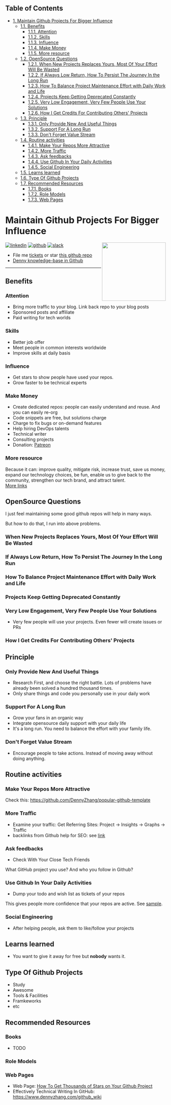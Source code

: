 <div id="table-of-contents">
<h2>Table of Contents</h2>
<div id="text-table-of-contents">
<ul>
<li><a href="#sec-1">1. Maintain Github Projects For Bigger Influence</a>
<ul>
<li><a href="#sec-1-1">1.1. Benefits</a>
<ul>
<li><a href="#sec-1-1-1">1.1.1. Attention</a></li>
<li><a href="#sec-1-1-2">1.1.2. Skills</a></li>
<li><a href="#sec-1-1-3">1.1.3. Influence</a></li>
<li><a href="#sec-1-1-4">1.1.4. Make Money</a></li>
<li><a href="#sec-1-1-5">1.1.5. More resource</a></li>
</ul>
</li>
<li><a href="#sec-1-2">1.2. OpenSource Questions</a>
<ul>
<li><a href="#sec-1-2-1">1.2.1. When New Projects Replaces Yours, Most Of Your Effort Will Be Wasted</a></li>
<li><a href="#sec-1-2-2">1.2.2. If Always Low Return, How To Persist The Journey In the Long Run</a></li>
<li><a href="#sec-1-2-3">1.2.3. How To Balance Project Maintenance Effort with Daily Work and Life</a></li>
<li><a href="#sec-1-2-4">1.2.4. Projects Keep Getting Deprecated Constantly</a></li>
<li><a href="#sec-1-2-5">1.2.5. Very Low Engagement, Very Few People Use Your Solutions</a></li>
<li><a href="#sec-1-2-6">1.2.6. How I Get Credits For Contributing Others' Projects</a></li>
</ul>
</li>
<li><a href="#sec-1-3">1.3. Principle</a>
<ul>
<li><a href="#sec-1-3-1">1.3.1. Only Provide New And Useful Things</a></li>
<li><a href="#sec-1-3-2">1.3.2. Support For A Long Run</a></li>
<li><a href="#sec-1-3-3">1.3.3. Don't Forget Value Stream</a></li>
</ul>
</li>
<li><a href="#sec-1-4">1.4. Routine activities</a>
<ul>
<li><a href="#sec-1-4-1">1.4.1. Make Your Repos More Attractive</a></li>
<li><a href="#sec-1-4-2">1.4.2. More Traffic</a></li>
<li><a href="#sec-1-4-3">1.4.3. Ask feedbacks</a></li>
<li><a href="#sec-1-4-4">1.4.4. Use Github In Your Daily Activities</a></li>
<li><a href="#sec-1-4-5">1.4.5. Social Engineering</a></li>
</ul>
</li>
<li><a href="#sec-1-5">1.5. Learns learned</a></li>
<li><a href="#sec-1-6">1.6. Type Of Github Projects</a></li>
<li><a href="#sec-1-7">1.7. Recommended Resources</a>
<ul>
<li><a href="#sec-1-7-1">1.7.1. Books</a></li>
<li><a href="#sec-1-7-2">1.7.2. Role Models</a></li>
<li><a href="#sec-1-7-3">1.7.3. Web Pages</a></li>
</ul>
</li>
</ul>
</li>
</ul>
</div>
</div>


# Maintain Github Projects For Bigger Influence<a id="sec-1" name="sec-1"></a>

<a href="https://www.linkedin.com/in/dennyzhang001"><img src="https://www.dennyzhang.com/wp-content/uploads/sns/linkedin.png" alt="linkedin" /></a>
<a href="https://github.com/DennyZhang"><img src="https://www.dennyzhang.com/wp-content/uploads/sns/github.png" alt="github" /></a>
<a href="https://www.dennyzhang.com/slack"><img src="https://www.dennyzhang.com/wp-content/uploads/sns/slack.png" alt="slack" /></a>
<a href="https://github.com/DennyZhang?tab=followers"><img align="right" width="200" height="183" src="https://www.dennyzhang.com/wp-content/uploads/denny/watermark/github.png" /></a>

-   File me [tickets](<https://github.com/DennyZhang/maintain-github-repos/issues>) or star [this github repo](<https://github.com/DennyZhang/maintain-github-repos>)
-   [Denny knowledge-base in Github](https://github.com/search?utf8=✓&q=topic%3Aknowledge-base+user%3ADennyZhang&type=Repositories)

---

## Benefits<a id="sec-1-1" name="sec-1-1"></a>

### Attention<a id="sec-1-1-1" name="sec-1-1-1"></a>

-   Bring more traffic to your blog. Link back repo to your blog posts
-   Sponsored posts and affiliate
-   Paid writing for tech worlds

### Skills<a id="sec-1-1-2" name="sec-1-1-2"></a>

-   Better job offer
-   Meet people in common interests worldwide
-   Improve skills at daily basis

### Influence<a id="sec-1-1-3" name="sec-1-1-3"></a>

-   Get stars to show people have used your repos.
-   Grow faster to be technical experts

### Make Money<a id="sec-1-1-4" name="sec-1-1-4"></a>

-   Create dedicated repos: people can easily understand and reuse. And you can easily re-org
-   Code snippets are free, but solutions charge
-   Charge to fix bugs or on-demand features
-   Help hiring DevOps talents
-   Technical writer
-   Consulting projects
-   Donation: [Patreon](https://www.patreon.com)

### More resource<a id="sec-1-1-5" name="sec-1-1-5"></a>

Because it can: improve quality, mitigate risk, increase trust, save us money, expand our technology choices, be fun, enable us to give back to the community, strengthen our tech brand, and attract talent.  
[More links](https://github.com/zalando/zalando-howto-open-source)  

## OpenSource Questions<a id="sec-1-2" name="sec-1-2"></a>

I just feel maintaining some good github repos will help in many ways.  

But how to do that, I run into above problems.  

### When New Projects Replaces Yours, Most Of Your Effort Will Be Wasted<a id="sec-1-2-1" name="sec-1-2-1"></a>

### If Always Low Return, How To Persist The Journey In the Long Run<a id="sec-1-2-2" name="sec-1-2-2"></a>

### How To Balance Project Maintenance Effort with Daily Work and Life<a id="sec-1-2-3" name="sec-1-2-3"></a>

### Projects Keep Getting Deprecated Constantly<a id="sec-1-2-4" name="sec-1-2-4"></a>

### Very Low Engagement, Very Few People Use Your Solutions<a id="sec-1-2-5" name="sec-1-2-5"></a>

-   Very few people will use your projects. Even fewer will create issues or PRs

### How I Get Credits For Contributing Others' Projects<a id="sec-1-2-6" name="sec-1-2-6"></a>

## Principle<a id="sec-1-3" name="sec-1-3"></a>

### Only Provide New And Useful Things<a id="sec-1-3-1" name="sec-1-3-1"></a>

-   Research First, and choose the right battle. Lots of problems have already been solved a hundred thousand times.
-   Only share things and code you personally use in your daily work

### Support For A Long Run<a id="sec-1-3-2" name="sec-1-3-2"></a>

-   Grow your fans in an organic way
-   Integrate opensource daily support with your daily life
-   It's a long run. You need to balance the effort with your family life.

### Don't Forget Value Stream<a id="sec-1-3-3" name="sec-1-3-3"></a>

-   Encourage people to take actions. Instead of moving away without doing anything.

## Routine activities<a id="sec-1-4" name="sec-1-4"></a>

### Make Your Repos More Attractive<a id="sec-1-4-1" name="sec-1-4-1"></a>

Check this: <https://github.com/DennyZhang/popular-github-template>  

### More Traffic<a id="sec-1-4-2" name="sec-1-4-2"></a>

-   Examine your traffic: Get Referring Sites: Project -> Insights -> Graphs -> Traffic
-   backlinks from Github help for SEO: see [link](https://www.quora.com/Do-backlinks-from-Github-help-for-SEO)

### Ask feedbacks<a id="sec-1-4-3" name="sec-1-4-3"></a>

-   Check With Your Close Tech Friends

What GitHub project you use? And who you follow in Github?  

### Use Github In Your Daily Activities<a id="sec-1-4-4" name="sec-1-4-4"></a>

-   Dump your todo and wish list as tickets of your repos

This gives people more confidence that your repos are active. See [sample](https://github.com/DennyZhang/maintain-github-repos/issues).  

### Social Engineering<a id="sec-1-4-5" name="sec-1-4-5"></a>

-   After helping people, ask them to like/follow your projects

## Learns learned<a id="sec-1-5" name="sec-1-5"></a>

-   You want to give it away for free but ****nobody**** wants it.

## Type Of Github Projects<a id="sec-1-6" name="sec-1-6"></a>

-   Study
-   Awesome
-   Tools & Facilities
-   Framkeworks
-   etc

## Recommended Resources<a id="sec-1-7" name="sec-1-7"></a>

### Books<a id="sec-1-7-1" name="sec-1-7-1"></a>

-   TODO

### Role Models<a id="sec-1-7-2" name="sec-1-7-2"></a>

### Web Pages<a id="sec-1-7-3" name="sec-1-7-3"></a>

-   Web Page: [How To Get Thousands of Stars on Your Github Project](https://blog.cwrichardkim.com/how-to-get-hundreds-of-stars-on-your-github-project-345b065e20a2)
-   Effectively Technical Writing In GitHub: <https://www.dennyzhang.com/github_wiki>